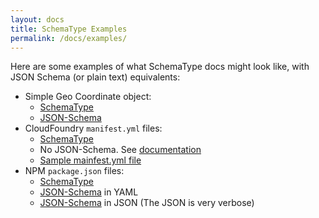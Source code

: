 ```yaml
---
layout: docs
title: SchemaType Examples
permalink: /docs/examples/
---
```


Here are some examples of what SchemaType docs might look like, with JSON
Schema (or plain text) equivalents:

* Simple Geo Coordinate object:
  * [SchemaType](geo-coordinate.schema)
  * [JSON-Schema](geo-coordinate.json-schema)
* CloudFoundry `manifest.yml` files:
  * [SchemaType](manifest.schema)
  * No JSON-Schema. See [documentation](http://docs.pivotal.io/pivotalcf/1-7/devguide/deploy-apps/manifest.html)
  * [Sample mainfest.yml file](manifest.yml)
* NPM `package.json` files:
  * [SchemaType](package-json.schema)
  * [JSON-Schema](package-json.json-schema.yaml) in YAML
  * [JSON-Schema](package-json.json-schema) in JSON (The JSON is very verbose)
